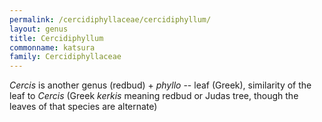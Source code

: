 ```yaml
---
permalink: /cercidiphyllaceae/cercidiphyllum/
layout: genus
title: Cercidiphyllum
commonname: katsura
family: Cercidiphyllaceae
---
```


*Cercis* is another genus (redbud) + *phyllo* -- leaf (Greek), similarity of the leaf to *Cercis* (Greek *kerkis* meaning redbud or Judas tree, though the leaves of that species are alternate)
